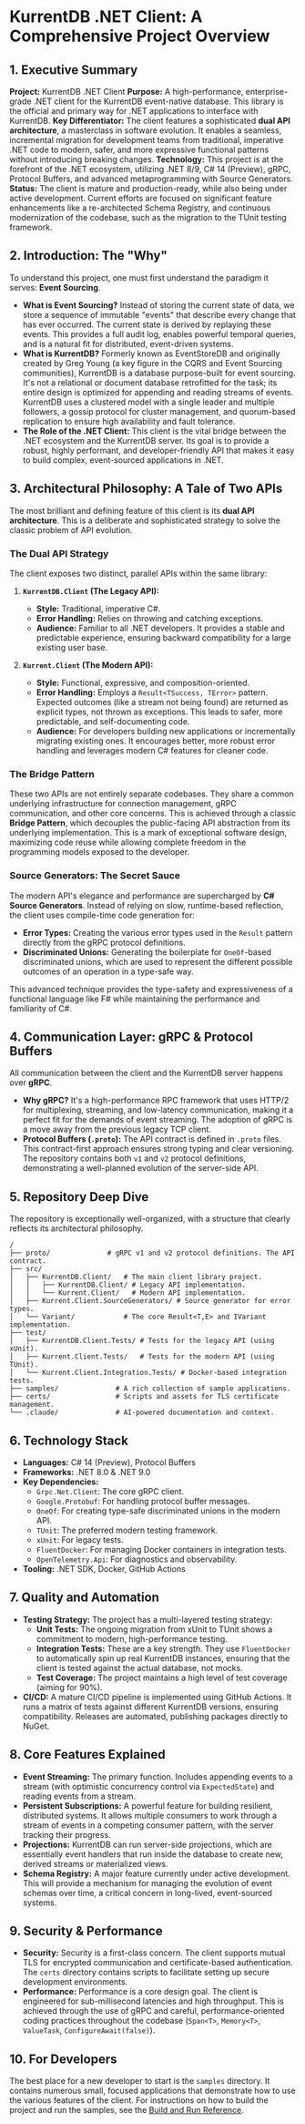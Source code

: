 # KurrentDB .NET Client: A Comprehensive Project Overview

## 1. Executive Summary

**Project:** KurrentDB .NET Client
**Purpose:** A high-performance, enterprise-grade .NET client for the KurrentDB event-native database. This library is the official and primary way for .NET applications to interface with KurrentDB.
**Key Differentiator:** The client features a sophisticated **dual API architecture**, a masterclass in software evolution. It enables a seamless, incremental migration for development teams from traditional, imperative .NET code to modern, safer, and more expressive functional patterns without introducing breaking changes.
**Technology:** This project is at the forefront of the .NET ecosystem, utilizing .NET 8/9, C# 14 (Preview), gRPC, Protocol Buffers, and advanced metaprogramming with Source Generators.
**Status:** The client is mature and production-ready, while also being under active development. Current efforts are focused on significant feature enhancements like a re-architected Schema Registry, and continuous modernization of the codebase, such as the migration to the TUnit testing framework.

## 2. Introduction: The "Why"

To understand this project, one must first understand the paradigm it serves: **Event Sourcing**.

-   **What is Event Sourcing?** Instead of storing the current state of data, we store a sequence of immutable "events" that describe every change that has ever occurred. The current state is derived by replaying these events. This provides a full audit log, enables powerful temporal queries, and is a natural fit for distributed, event-driven systems.
-   **What is KurrentDB?** Formerly known as EventStoreDB and originally created by Greg Young (a key figure in the CQRS and Event Sourcing communities), KurrentDB is a database purpose-built for event sourcing. It's not a relational or document database retrofitted for the task; its entire design is optimized for appending and reading streams of events. KurrentDB uses a clustered model with a single leader and multiple followers, a gossip protocol for cluster management, and quorum-based replication to ensure high availability and fault tolerance.
-   **The Role of the .NET Client:** This client is the vital bridge between the .NET ecosystem and the KurrentDB server. Its goal is to provide a robust, highly performant, and developer-friendly API that makes it easy to build complex, event-sourced applications in .NET.

## 3. Architectural Philosophy: A Tale of Two APIs

The most brilliant and defining feature of this client is its **dual API architecture**. This is a deliberate and sophisticated strategy to solve the classic problem of API evolution.

### The Dual API Strategy

The client exposes two distinct, parallel APIs within the same library:

1.  **`KurrentDB.Client` (The Legacy API):**
    *   **Style:** Traditional, imperative C#.
    *   **Error Handling:** Relies on throwing and catching exceptions.
    *   **Audience:** Familiar to all .NET developers. It provides a stable and predictable experience, ensuring backward compatibility for a large existing user base.

2.  **`Kurrent.Client` (The Modern API):**
    *   **Style:** Functional, expressive, and composition-oriented.
    *   **Error Handling:** Employs a `Result<TSuccess, TError>` pattern. Expected outcomes (like a stream not being found) are returned as explicit types, not thrown as exceptions. This leads to safer, more predictable, and self-documenting code.
    *   **Audience:** For developers building new applications or incrementally migrating existing ones. It encourages better, more robust error handling and leverages modern C# features for cleaner code.

### The Bridge Pattern

These two APIs are not entirely separate codebases. They share a common underlying infrastructure for connection management, gRPC communication, and other core concerns. This is achieved through a classic **Bridge Pattern**, which decouples the public-facing API abstraction from its underlying implementation. This is a mark of exceptional software design, maximizing code reuse while allowing complete freedom in the programming models exposed to the developer.

### Source Generators: The Secret Sauce

The modern API's elegance and performance are supercharged by **C# Source Generators**. Instead of relying on slow, runtime-based reflection, the client uses compile-time code generation for:
*   **Error Types:** Creating the various error types used in the `Result` pattern directly from the gRPC protocol definitions.
*   **Discriminated Unions:** Generating the boilerplate for `OneOf`-based discriminated unions, which are used to represent the different possible outcomes of an operation in a type-safe way.

This advanced technique provides the type-safety and expressiveness of a functional language like F# while maintaining the performance and familiarity of C#.

## 4. Communication Layer: gRPC & Protocol Buffers

All communication between the client and the KurrentDB server happens over **gRPC**.
*   **Why gRPC?** It's a high-performance RPC framework that uses HTTP/2 for multiplexing, streaming, and low-latency communication, making it a perfect fit for the demands of event streaming. The adoption of gRPC is a move away from the previous legacy TCP client.
*   **Protocol Buffers (`.proto`):** The API contract is defined in `.proto` files. This contract-first approach ensures strong typing and clear versioning. The repository contains both `v1` and `v2` protocol definitions, demonstrating a well-planned evolution of the server-side API.

## 5. Repository Deep Dive

The repository is exceptionally well-organized, with a structure that clearly reflects its architectural philosophy.

```
/
├── proto/              # gRPC v1 and v2 protocol definitions. The API contract.
├── src/
│   ├── KurrentDB.Client/   # The main client library project.
│   │   ├── KurrentDB.Client/ # Legacy API implementation.
│   │   └── Kurrent.Client/   # Modern API implementation.
│   ├── Kurrent.Client.SourceGenerators/ # Source generator for error types.
│   └── Variant/            # The core Result<T,E> and IVariant implementation.
├── test/
│   ├── KurrentDB.Client.Tests/ # Tests for the legacy API (using xUnit).
│   ├── Kurrent.Client.Tests/   # Tests for the modern API (using TUnit).
│   └── Kurrent.Client.Integration.Tests/ # Docker-based integration tests.
├── samples/              # A rich collection of sample applications.
├── certs/                # Scripts and assets for TLS certificate management.
└── .claude/              # AI-powered documentation and context.
```

## 6. Technology Stack

*   **Languages:** C# 14 (Preview), Protocol Buffers
*   **Frameworks:** .NET 8.0 & .NET 9.0
*   **Key Dependencies:**
    *   `Grpc.Net.Client`: The core gRPC client.
    *   `Google.Protobuf`: For handling protocol buffer messages.
    *   `OneOf`: For creating type-safe discriminated unions in the modern API.
    *   `TUnit`: The preferred modern testing framework.
    *   `xUnit`: For legacy tests.
    *   `FluentDocker`: For managing Docker containers in integration tests.
    *   `OpenTelemetry.Api`: For diagnostics and observability.
*   **Tooling:** .NET SDK, Docker, GitHub Actions

## 7. Quality and Automation

*   **Testing Strategy:** The project has a multi-layered testing strategy:
    *   **Unit Tests:** The ongoing migration from xUnit to TUnit shows a commitment to modern, high-performance testing.
    *   **Integration Tests:** These are a key strength. They use `FluentDocker` to automatically spin up real KurrentDB instances, ensuring that the client is tested against the actual database, not mocks.
    *   **Test Coverage:** The project maintains a high level of test coverage (aiming for 90%).
*   **CI/CD:** A mature CI/CD pipeline is implemented using GitHub Actions. It runs a matrix of tests against different KurrentDB versions, ensuring compatibility. Releases are automated, publishing packages directly to NuGet.

## 8. Core Features Explained

*   **Event Streaming:** The primary function. Includes appending events to a stream (with optimistic concurrency control via `ExpectedState`) and reading events from a stream.
*   **Persistent Subscriptions:** A powerful feature for building resilient, distributed systems. It allows multiple consumers to work through a stream of events in a competing consumer pattern, with the server tracking their progress.
*   **Projections:** KurrentDB can run server-side projections, which are essentially event handlers that run inside the database to create new, derived streams or materialized views.
*   **Schema Registry:** A major feature currently under active development. This will provide a mechanism for managing the evolution of event schemas over time, a critical concern in long-lived, event-sourced systems.

## 9. Security & Performance

*   **Security:** Security is a first-class concern. The client supports mutual TLS for encrypted communication and certificate-based authentication. The `certs` directory contains scripts to facilitate setting up secure development environments.
*   **Performance:** Performance is a core design goal. The client is engineered for sub-millisecond latencies and high throughput. This is achieved through the use of gRPC and careful, performance-oriented coding practices throughout the codebase (`Span<T>`, `Memory<T>`, `ValueTask`, `ConfigureAwait(false)`).

## 10. For Developers

The best place for a new developer to start is the `samples` directory. It contains numerous small, focused applications that demonstrate how to use the various features of the client. For instructions on how to build the project and run the samples, see the [Build and Run Reference](./reference.build-and-run.md).